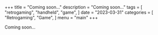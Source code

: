 +++
title = "Coming soon..."
description = "Coming soon..."
tags = [
    "retrogaming",
    "handheld",
    "game",
]
date = "2023-03-31"
categories = [
    "Retrogaming",
    "Game",
]
menu = "main"
+++

Coming soon...

